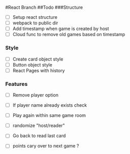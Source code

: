 #React Branch
##Todo
###Structure
- [ ] Setup react structure
- [ ] webpack to public dir
- [ ] Add timestamp when game is created by host
- [ ] Cloud func to remove old games based on timestamp

### Style
- [ ] Create card object style
- [ ] Button object style
- [ ] React Pages with history

### Features
- [ ] Remove player option
- [ ] If player name already exists check
- [ ] Play again within same game room
- [ ] randomize "host/reader"
- [ ] Go back to read last card
- [ ] points cary over to next game ? 

